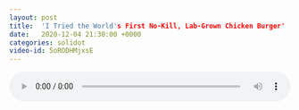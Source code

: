 ```yaml
---
layout: post
title:  'I Tried the World's First No-Kill, Lab-Grown Chicken Burger'
date:   2020-12-04 21:30:00 +0000
categories: solidot
video-id: 5oRODHMjxsE
---
```


<audio src="/assets/f7c3e7480c5f96d159b07b173bdedec9.mp3" style="width: 100%;" controls></audio>

